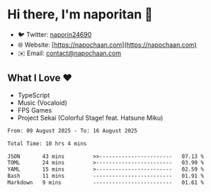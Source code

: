 # Hi there, I'm naporitan 👋

- 🐦 Twitter: [naporin24690](https://twitter.com/naporin24690)
- 🌐 Website: [https://napochaan.com](https://napochaan.com)
- ✉️ Email: [contact@napochaan.com](mailto:contact@napochaan.com)

## What I Love ❤️
- TypeScript
- Music (Vocaloid)
- FPS Games
- Project Sekai (Colorful Stage! feat. Hatsune Miku)

<!--START_SECTION:waka-->

```txt
From: 09 August 2025 - To: 16 August 2025

Total Time: 10 hrs 4 mins

JSON       43 mins         >>-----------------------   07.13 %
TOML       24 mins         >------------------------   03.99 %
YAML       15 mins         >------------------------   02.59 %
Bash       11 mins         -------------------------   01.91 %
Markdown   9 mins          -------------------------   01.61 %
```

<!--END_SECTION:waka-->

